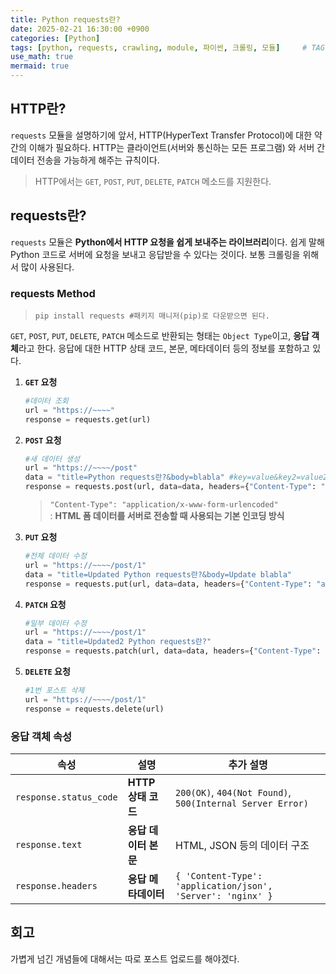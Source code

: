 ```yaml
---
title: Python requests란?
date: 2025-02-21 16:30:00 +0900
categories: [Python]
tags: [python, requests, crawling, module, 파이썬, 크롤링, 모듈]     # TAG names should always be lowercase
use_math: true
mermaid: true
---
```


## **HTTP란?**

`requests` 모듈을 설명하기에 앞서, HTTP(HyperText Transfer Protocol)에 대한 약간의 이해가 필요하다. HTTP는 클라이언트(서버와 통신하는 모든 프로그램) 와 서버 간 데이터 전송을 가능하게 해주는 규칙이다.

> HTTP에서는 `GET`, `POST`, `PUT`, `DELETE`, `PATCH` 메소드를 지원한다.

## **requests란?**
  
`requests` 모듈은 **Python에서 HTTP 요청을 쉽게 보내주는 라이브러리**이다. 쉽게 말해 Python 코드로 서버에 요청을 보내고 응답받을 수 있다는 것이다. 보통 크롤링을 위해서 많이 사용된다.

### **requests Method**

> `pip install requests #패키지 매니저(pip)로 다운받으면 된다.`

`GET`, `POST`, `PUT`, `DELETE`, `PATCH` 메소드로 반환되는 형태는 `Object Type`이고, **응답 객체**라고 한다. 응답에 대한 HTTP 상태 코드, 본문, 메타데이터 등의 정보를 포함하고 있다.

1. **`GET` 요청**
	```python
	#데이터 조회
	url = "https://~~~~"
	response = requests.get(url)
	```
2. **`POST` 요청**
	```python
	#새 데이터 생성
	url = "https://~~~~/post"
	data = "title=Python requests란?&body=blabla" #key=value&key2=value2
	response = requests.post(url, data=data, headers={"Content-Type": "application/x-www-form-urlencoded"})
	```		
	> `"Content-Type": "application/x-www-form-urlencoded"`  
	:  **HTML 폼 데이터를 서버로 전송할 때 사용되는 기본 인코딩 방식**
	
3. **`PUT` 요청**
	```python
	#전체 데이터 수정 
	url = "https://~~~~/post/1"
	data = "title=Updated Python requests란?&body=Update blabla"
	response = requests.put(url, data=data, headers={"Content-Type": "application/x-www-form-urlencoded"})
	```
4. **`PATCH` 요청**
	```python
	#일부 데이터 수정 
	url = "https://~~~~/post/1"
	data = "title=Updated2 Python requests란?"
	response = requests.patch(url, data=data, headers={"Content-Type": "application/x-www-form-urlencoded"})
	```
5. **`DELETE` 요청**
	```python
	#1번 포스트 삭제
	url = "https://~~~~/post/1"
	response = requests.delete(url)
	```
	

### **응답 객체 속성**

| 속성                  | 설명                    | 추가 설명 |
|----------------------|------------------------|------------------------------|
| `response.status_code` | **HTTP 상태 코드**     | `200(OK)`, `404(Not Found)`, `500(Internal Server Error)` |
| `response.text`        | **응답 데이터 본문**   | HTML, JSON 등의 데이터 구조 |
| `response.headers`     | **응답 메타데이터**     | `{ 'Content-Type': 'application/json', 'Server': 'nginx' }` |
  
## **회고**
가볍게 넘긴 개념들에 대해서는 따로 포스트 업로드를 해야겠다.



